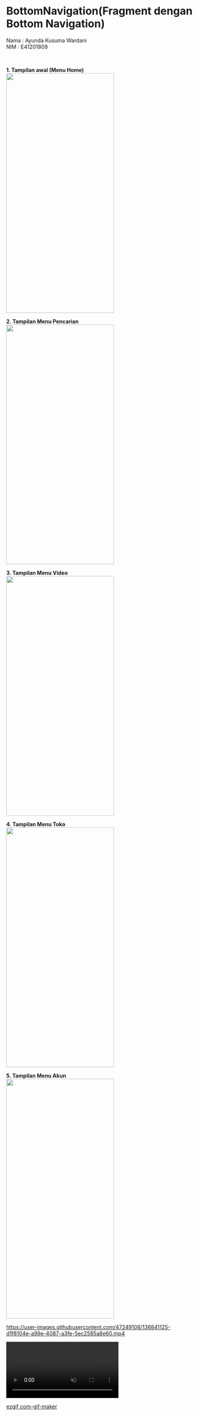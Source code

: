 # BottomNavigation(Fragment dengan Bottom Navigation)
Nama : Ayunda Kusuma Wardani <br/>
NIM  : E41201809<br/>

<br/>


<b>1. Tampilan awal (Menu Home)</b> <br/>
<img src="https://user-images.githubusercontent.com/47249108/136838541-43ca4fd0-264a-42f7-ac12-8d2e68738ba7.jpg" width="288" height="640"><br/>

<b>2. Tampilan Menu Pencarian</b> <br/>
<img src="https://user-images.githubusercontent.com/47249108/136838163-9b7a0a4a-1bc6-4dcb-bda0-99a1a55249d3.jpg" width="288" height="640"><br/>

<b>3. Tampilan Menu Video</b> <br/>
<img src="https://user-images.githubusercontent.com/47249108/136838175-473c6eed-ca95-4a18-a550-c1a1313a269e.jpg" width="288" height="640"><br/>

<b>4. Tampilan Menu Toko</b> <br/>
<img src="https://user-images.githubusercontent.com/47249108/136838181-e428956b-b8f6-422f-9d00-fc89e91b4011.jpg" width="288" height="640"><br/>

<b>5. Tampilan Menu Akun</b> <br/>
<img src="https://user-images.githubusercontent.com/47249108/136838178-fb4e640f-eeb4-4154-90a1-881d1f339f9f.jpg" width="288" height="640"><br/>



https://user-images.githubusercontent.com/47249108/136841125-d1f8104e-a99e-4087-a3fe-5ec2585a8e60.mp4

<video auto-play="true" loop="loop" muted="muted" plays-inline="true">
  <source src="https://user-images.githubusercontent.com/47249108/136841125-d1f8104e-a99e-4087-a3fe-5ec2585a8e60.mp4" type="video/mp4">
</video>

[ezgif com-gif-maker](https://user-images.githubusercontent.com/47249108/136843287-d73a47ad-211d-41d8-89ed-fd322491073d.gif)
